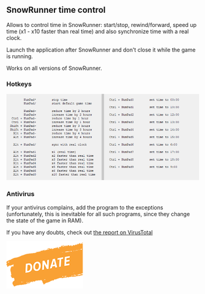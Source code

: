 ## SnowRunner time control

Allows to control time in SnowRunner: start/stop, rewind/forward, speed up time (x1 - x10 faster than real time) and also synchronize time with a real clock.

Launch the application after SnowRunner and don't close it while the game is running.

Works on all versions of SnowRunner.

### Hotkeys

![Hotkeys](https://github.com/equdevel/equdevel.github.io/blob/main/SnowRunner_time_control_hotkeys.png)

### Antivirus

If your antivirus complains, add the program to the exceptions (unfortunately, this is inevitable for all such programs, since they change the state of the game in RAM).

If you have any doubts, check out [the report on VirusTotal](https://www.virustotal.com/gui/file/e0286936a35ae370c5cd7f3e07e03bf4706798425d4bdf8a8a95e510b3d6ac5e)

[![DONATE](https://github.com/equdevel/equdevel.github.io/blob/main/donate_banner_200px.png)](https://www.donationalerts.com/r/equdevel)
